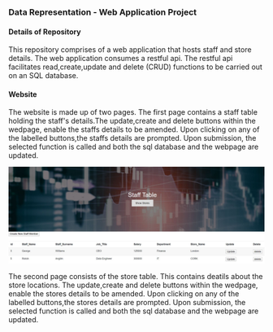 ### Data Representation - Web Application Project 

#### Details of Repository 

This repository comprises of a web application that hosts staff and store details. The web application consumes a restful api. The restful api facilitates read,create,update and delete (CRUD) functions to be carried out on an SQL database.


#### Website 

The website is made up of two pages. The first page contains a staff table holding the staff's details.The update,create and delete buttons within the wedpage, enable the staffs details to be amended. Upon clicking on any of the labelled buttons,the staffs details are prompted. Upon submission, the selected function is called and both the sql database and the webpage are updated.

![StaffTable](stafftablepg1.JPG)

The second page consists of the store table. This contains deatils about the store locations. The update,create and delete buttons within the wedpage, enable the stores details to be amended. Upon clicking on any of the labelled buttons,the stores details are prompted. Upon submission, the selected function is called and both the sql database and the webpage are updated.



